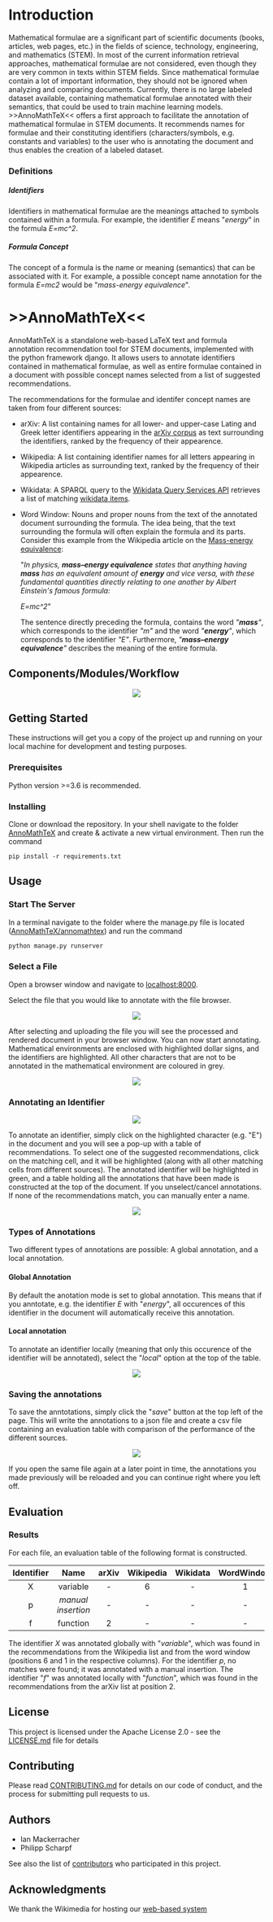 # Introduction

Mathematical formulae are a significant part of scientific documents (books, articles, web pages, etc.) in the fields of science, technology, engineering, and mathematics (STEM). 
In most of the current information retrieval approaches, mathematical formulae are not considered, even though they are very common in texts within STEM fields.
Since mathematical formulae contain a lot of important information, they should not be ignored when analyzing and comparing documents.
Currently, there is no large labeled dataset available, containing mathematical formulae annotated with their semantics, that could be used to train machine learning models. 
\>>AnnoMathTeX<< offers a first approach to facilitate the annotation of mathematical formulae in STEM documents.
It recommends names for formulae and their constituting identifiers (characters/symbols, e.g. constants and variables) to the user who is annotating the 
document and thus enables the creation of a labeled dataset.


### Definitions

##### Identifiers
Identifiers in mathematical formulae are the meanings attached to symbols contained within a formula. For example, the identifier *E* means "*energy*" in the formula *E=mc^2*.

##### Formula Concept
The concept of a formula is the name or meaning (semantics) that can be associated with it. 
For example, a possible concept name annotation for the formula *E=mc2* would be "*mass-energy equivalence*".


# \>>AnnoMathTeX<<
AnnoMathTeX is a standalone web-based LaTeX text and formula annotation recommendation tool for STEM documents, implemented with the python framework django. 
It allows users to annotate identifiers contained in mathematical formulae, as well as entire formulae contained in a document with possible concept names selected from a list of suggested recommendations. 

<!---The recommendations are extracted from a number of different sources.

([Wikidata](https://www.wikidata.org) being one of them, in which case the selected token is annotated
with the [Wikidata QID](https://en.wikipedia.org/wiki/Wikidata#Items).)--->

<!---## Motivation--->


<!--- Maybe exclude this? --->
The recommendations for the formulae and identifer concept names are taken from four different sources:
* arXiv: A list containing names for all lower- and upper-case Lating and Greek letter identifiers appearing in the [arXiv corpus](http://ntcir-math.nii.ac.jp/data/) as text surrounding the identifiers, ranked by the frequency of their appearence.
* Wikipedia: A list containing identifier names for all letters appearing in Wikipedia articles as surrounding text, ranked by the frequency of their appearence.
* Wikidata: A SPARQL query to the [Wikidata Query Services API](https://query.wikidata.org) retrieves a list of matching [wikidata items](https://en.wikipedia.org/wiki/Wikidata#Items).
* Word Window: Nouns and proper nouns from the text of the annotated document surrounding the formula. The idea being, that the text surrounding the formula will often explain the formula and its parts. Consider this example from the Wikipedia article on the [Mass-energy equivalence](https://en.wikipedia.org/wiki/Mass–energy_equivalence):
   
  "*In physics, **mass–energy equivalence** states that anything having **mass** has an equivalent amount of **energy** and vice versa, with these fundamental quantities directly relating to one another by Albert Einstein's famous formula:*

  *E=mc^2*"
  
  The sentence directly preceding the formula, contains the word *"**mass**"*, which corresponds to the identifier *"m"* and the word *"**energy**"*, which corresponds to the identifier *"E"*. Furthermore, *"**mass–energy equivalence**"* describes the meaning of the entire formula.
 
<!---The vision for >>AnnoMathTeX<< is that it will enable the creation of a large and labeled dataset of identifiers and formulae with their corresponding concepts.
This dataset could be used to train models for all sorts of recommendation and recognition tasks involving mathematical symbols.--->

<!--## Features

What makes your project stand out? Include logo/demo screenshot etc.-->



<!---### Include:
* annotations saved and possible to reload later
  * enables saving and reloading
  * multiple people working on same file at same time
* different sources with functionality easy to add others
* global annotations
* local annoations
* reject all recommendations
* highlighting in text to show feedback to user about already handled tokens
* highlighting in table to show to user which concept was chosen
* annotations shown in table at top of document that updates in real time with the current annotations
* Evaluation file
  * per annotation
  * which sources contained the conecpt that the user selected for the annotation
  * which position the selected concept had in the column.
* Randomized and anonymzed recommendation sources, or information shown to user.
* 10 recommendations per source (less if 10 not present)
* (recommended formats being .tex or .txt)--->

## Components/Modules/Workflow

<p align="center">
  <img src="https://github.com/philsMINT/AnnoMathTeX/blob/master/media/overview.png"/>
</p>

## Getting Started

These instructions will get you a copy of the project up and running on your local machine for development and testing purposes.

### Prerequisites

Python version >=3.6 is recommended. 


### Installing

Clone or download the repository. In your shell navigate to the folder [AnnoMathTeX](/AnnoMathTeX) and create & activate
a new virtual environment. Then run the command
```
pip install -r requirements.txt
```



<!--End with an example of getting some data out of the system or using it for a little demo-->

<!--## API Reference

Depending on the size of the project, if it is small and simple enough the reference docs can be added to the README. For medium size to larger projects it is important to at least provide a link to where the API reference docs live.
-->

## Usage

### Start The Server

In a terminal navigate to the folder where the manage.py file is located ([AnnoMathTeX/annomathtex](/AnnoMathTeX/annomathtex))
and run the command
```python
python manage.py runserver
```

### Select a File

Open a browser window and navigate to [localhost:8000](http://127.0.0.1:8000). 

Select the file that you would like to annotate with the file browser.

<p align="center">
  <img src="https://github.com/philsMINT/AnnoMathTeX/blob/master/media/upload.gif"/>
</p>


After selecting and uploading the file you will see the processed and rendered document in your browser window. You can now start annotating.
Mathematical environments are enclosed with highlighted dollar signs, and the identifiers are highlighted.
All other characters that are not to be annotated in the mathematical environment are coloured in grey.

<p align="center">
  <img src="https://github.com/philsMINT/AnnoMathTeX/blob/master/media/uploaded_file.png"/>
</p>


### Annotating an Identifier

<p align="center">
  <img src="https://github.com/philsMINT/AnnoMathTeX/blob/master/media/global_select.gif"/>
</p>

To annotate an identifier, simply click on the highlighted character (e.g. "E") in the document and you will see a pop-up with a table of recommendations.
To select one of the suggested recommendations, click on the matching cell, and it will be highlighted (along with all other matching cells from different sources).
The annotated identifier will be highlighted in green, and a table holding all the annotations that have been made is constructed at the top of the document.
If you unselect/cancel annotations. 
If none of the recommendations match, you can manually enter a name.

<p align="center">
  <img src="https://github.com/philsMINT/AnnoMathTeX/blob/master/media/no_match.gif"/>
</p>

### Types of Annotations
Two different types of annotations are possible: A global annotation, and a local annotation. 

#### Global Annotation
By default the anotation mode is set to global annotation. This means that if you anntotate, e.g. the identifier *E* with "*energy*", all occurences of this identifier in the document will automatically receive this annotation.

#### Local annotation
To annotate an identifier locally (meaning that only this occurence of the identifier will be annotated), select the "*local*" option at the top of the table.

<p align="center">
  <img src="https://github.com/philsMINT/AnnoMathTeX/blob/master/media/local.gif"/>
</p>


### Saving the annotations
To save the anntotations, simply click the "*save*" button at the top left of the page. This will write the annotations to a json file and create a csv file containing an evaluation table with comparison of the performance of the different sources.

<p align="center">
  <img src="https://github.com/philsMINT/AnnoMathTeX/blob/master/media/save.gif"/>
</p>

If you open the same file again at a later point in time, the annotations you made previously will be reloaded and you can continue right where you left off.


## Evaluation

### Results

For each file, an evaluation table of the following format is constructed.

| Identifier | Name               | arXiv | Wikipedia | Wikidata | WordWindow | Type   |
|:----------:|:------------------:|:-----:|:---------:|:--------:|:----------:|:------:|
| X          | variable           | -     | 6         | -        | 1          | global |
| p          | *manual insertion* | -     | -         | -        | -          | global |
| f          | function           | 2     | -         | -        | -          | local  |


The identifier *X* was annotated globally with "*variable*", which was found in the recommendations from the Wikipedia list and from the word window (positions 6 and 1 in the respective columns).
For the identifier *p*, no matches were found; it was annotated with a manual insertion.
The identifier "*f*" was annotated locally with "*function*", which was found in the recommendations from the arXiv list at position 2.


## License

This project is licensed under the Apache License 2.0 - see the [LICENSE.md](LICENSE.md) file for details

<!--## Built With

* [Django](https://www.djangoproject.com) - The web framework used-->

## Contributing

Please read [CONTRIBUTING.md](https://gist.github.com/AnnoMathTeX/contributing) for details on our code of conduct, and the process for submitting pull requests to us.

## Authors

* Ian Mackerracher
* Philipp Scharpf

See also the list of [contributors](https://github.com/philsMINT/AnnoMathTeX/contributors) who participated in this project.

## Acknowledgments

We thank the Wikimedia for hosting our [web-based system](http://annomathtex.wmflabs.org/)
